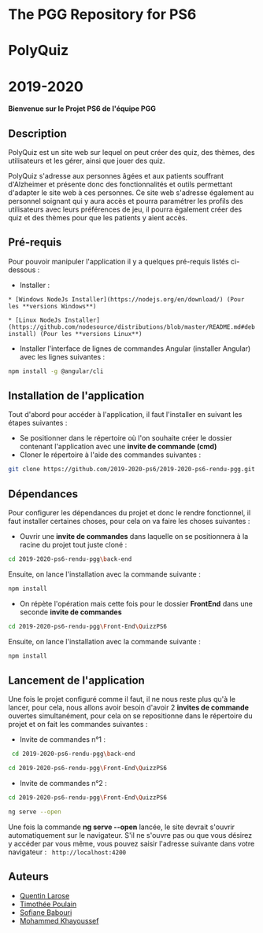 # The PGG Repository for PS6
# PolyQuiz 
# 2019-2020


#### Bienvenue sur le Projet PS6 de l'équipe PGG

## Description

PolyQuiz est un site web sur lequel on peut créer des quiz, des thèmes, des utilisateurs et les gérer, ainsi que jouer des quiz. 

PolyQuiz s'adresse aux personnes âgées et aux patients souffrant d'Alzheimer et présente donc des fonctionnalités et outils permettant d'adapter le site web à ces personnes. Ce site web s'adresse également au personnel soignant qui y aura accès et pourra paramétrer les profils des utilisateurs avec leurs préférences de jeu, il pourra également créer des quiz et des thèmes pour que les patients y aient accès. 


## Pré-requis

Pour pouvoir manipuler l'application il y a quelques pré-requis listés ci-dessous : 
* Installer :

`* [Windows NodeJs Installer](https://nodejs.org/en/download/) (Pour les **versions Windows**)`

`* [Linux NodeJs Installer](https://github.com/nodesource/distributions/blob/master/README.md#debinstall) (Pour les **versions Linux**)`

* Installer l'interface de lignes de commandes Angular (installer Angular) avec les lignes suivantes :
```bash
npm install -g @angular/cli
```

## Installation de l'application

Tout d'abord pour accéder à l'application, il faut l'installer en suivant les étapes suivantes : 
* Se positionner dans le répertoire où l'on souhaite créer le dossier contenant l'application avec une **invite de commande (cmd)**
* Cloner le répertoire à l'aide des commandes suivantes :
```bash
git clone https://github.com/2019-2020-ps6/2019-2020-ps6-rendu-pgg.git
```

## Dépendances
Pour configurer les dépendances du projet et donc le rendre fonctionnel, il faut installer certaines choses, pour cela on va faire les choses suivantes : 
- Ouvrir une **invite de commandes** dans laquelle on se positionnera à la racine du projet tout juste cloné :
```bash
cd 2019-2020-ps6-rendu-pgg\back-end
```
Ensuite, on lance l'installation avec la commande suivante :
```bash
npm install
```
- On répète l'opération mais cette fois pour le dossier **FrontEnd** dans une seconde **invite de commandes**
```bash
cd 2019-2020-ps6-rendu-pgg\Front-End\QuizzPS6
```
Ensuite, on lance l'installation avec la commande suivante :
```bash
npm install
```

## Lancement de l'application
Une fois le projet configuré comme il faut, il ne nous reste plus qu'à le lancer, pour cela, nous allons avoir besoin 
d'avoir 2 **invites de commande** ouvertes simultanément, pour cela on se repositionne 
dans le répertoire du projet et on fait les commandes suivantes : 
- Invite de commandes n°1 :
 ```bash
  cd 2019-2020-ps6-rendu-pgg\back-end
  ```
 
```bash
cd 2019-2020-ps6-rendu-pgg\Front-End\QuizzPS6
```

- Invite de commandes n°2 : 
```bash
cd 2019-2020-ps6-rendu-pgg\Front-End\QuizzPS6
```

```bash
ng serve --open
```

Une fois la commande **ng serve --open** lancée, le site devrait s'ouvrir automatiquement
sur le navigateur. 
S'il ne s'ouvre pas ou que vous désirez y accéder par vous même, vous pouvez saisir
l'adresse suivante dans votre navigateur : ``` http://localhost:4200```



## Auteurs
- [Quentin Larose](https://github.com/QuentinLarose)
- [Timothée Poulain](https://github.com/TimotheePoulainPoly)
- [Sofiane Babouri]()
- [Mohammed Khayoussef]()


